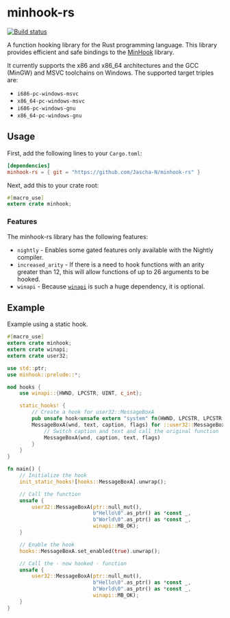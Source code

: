 # minhook-rs

[![Build status](https://ci.appveyor.com/api/projects/status/e7yg48n0835hy9b6?svg=true)](https://ci.appveyor.com/project/Jascha-N/minhook-rs)

A function hooking library for the Rust programming language. This library provides efficient and safe bindings to the
[MinHook](https://github.com/TsudaKageyu/minhook) library.

It currently supports the x86 and x86_64 architectures and the GCC (MinGW) and MSVC toolchains on Windows.
The supported target triples are:
- `i686-pc-windows-msvc`
- `x86_64-pc-windows-msvc`
- `i686-pc-windows-gnu`
- `x86_64-pc-windows-gnu`

## Usage
First, add the following lines to your `Cargo.toml`:

```toml
[dependencies]
minhook-rs = { git = "https://github.com/Jascha-N/minhook-rs" }
```

Next, add this to your crate root:

```rust
#[macro_use]
extern crate minhook;
```

### Features
The minhook-rs library has the following features:
- `nightly`         - Enables some gated features only available with the Nightly compiler.
- `increased_arity` - If there is a need to hook functions with an arity greater than 12, this will allow functions of up to 26 arguments to be hooked.
- `winapi`          - Because [`winapi`](https://github.com/retep998/winapi-rs) is such a huge dependency, it is optional.

## Example

Example using a static hook.

```rust
#[macro_use]
extern crate minhook;
extern crate winapi;
extern crate user32;

use std::ptr;
use minhook::prelude::*;

mod hooks {
    use winapi::{HWND, LPCSTR, UINT, c_int};

    static_hooks! {
        // Create a hook for user32::MessageBoxA
        pub unsafe hook<unsafe extern "system" fn(HWND, LPCSTR, LPCSTR, UINT) -> c_int>
        MessageBoxA(wnd, text, caption, flags) for ::user32::MessageBoxA {
            // Switch caption and text and call the original function
            MessageBoxA(wnd, caption, text, flags)
        }
    }
}

fn main() {
    // Initialize the hook
    init_static_hooks![hooks::MessageBoxA].unwrap();

    // Call the function
    unsafe {
        user32::MessageBoxA(ptr::null_mut(),
                            b"Hello\0".as_ptr() as *const _,
                            b"World\0".as_ptr() as *const _,
                            winapi::MB_OK);
    }

    // Enable the hook
    hooks::MessageBoxA.set_enabled(true).unwrap();

    // Call the - now hooked - function
    unsafe {
        user32::MessageBoxA(ptr::null_mut(),
                            b"Hello\0".as_ptr() as *const _,
                            b"World\0".as_ptr() as *const _,
                            winapi::MB_OK);
    }
}
```
